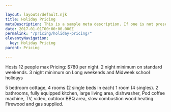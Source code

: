 ```yaml
---

layout: layouts/default.njk
title: Holiday Pricing
metaDescription: This is a sample meta description. If one is not present in your page/post's front matter, the default metadata.description will be used instead.
date: 2017-01-01T00:00:00.000Z
permalink: "/pricing/holiday-pricing/"
eleventyNavigation:
  key: Holiday Pricing
parent: Pricing

---
```

Hosts 12 people max
Pricing: $780 per night.
2 night minimum on standard weekends.
3 night minimum on Long weekends and Midweek school holidays

 
5 bedroom cottage, 4 rooms (2 single beds in each) 1 room (4 singles). 2 bathrooms, fully equipped kitchen, large living area, dishwasher, Pod coffee machine, TV, video, outdoor BBQ area, slow combustion wood heating. Firewood and gas supplied.
